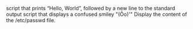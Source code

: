 script that prints “Hello, World”, followed by a new line to the standard output
script that displays a confused smiley "(Ôo)'"
Display the content of the /etc/passwd file.


